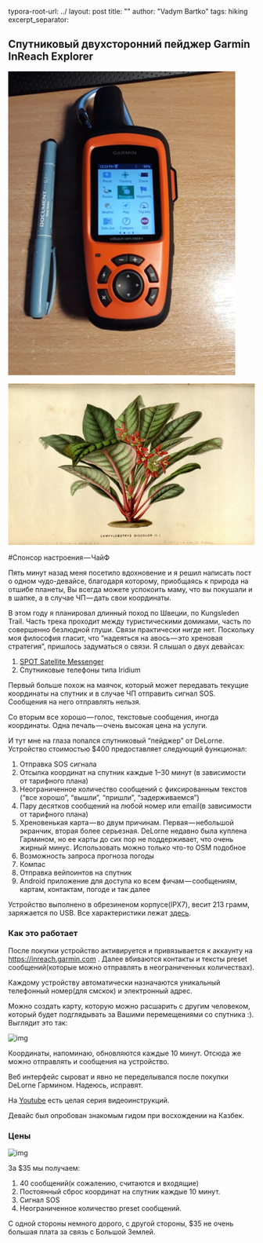 typora-root-url: ../
layout: post
title: ""
author: "Vadym Bartko"
tags: hiking
excerpt_separator: <!--more-->

## Спутниковый двухсторонний пейджер Garmin InReach Explorer

<!--more-->



![img](/assets/2017-11-12-inreach/1qfXqNi3mz0NwboTdxbvR4A.jpeg)

![img](/assets/2020-03-23-old-illustrations/1aoQ9gbtHepPv5il8nV9CpA.jpeg)



\#Спонсор настроения — ЧайФ

Пять минут назад меня посетило вдохновение и я решил написать пост о одном чудо-девайсе, благодаря которому, приобщаясь к природа на отшибе планеты, Вы всегда можете успокоить маму, что вы покушали и в шапке, а в случае ЧП — дать свои координаты.

В этом году я планировал длинный поход по Швеции, по Kungsleden Trail. Часть трека проходит между туристическими домиками, часть по совершенно безлюдной глуши. Связи практически нигде нет. Поскольку моя философия гласит, что “надеяться на авось — это хреновая стратегия”, пришлось задуматься о связи. Я слышал о двух девайсах:

1. [SPOT Satellite Messenger](https://www.findmespot.com/en/)
2. Спутниковые телефоны типа Iridium

Первый больше похож на маячок, который может передавать текущие координаты на спутник и в случае ЧП отправить сигнал SOS. Сообщения на него отправлять нельзя.

Со вторым все хорошо — голос, текстовые сообщения, иногда координаты. Одна печаль — очень высокая цена на услуги.

И тут мне на глаза попался спутниковый “пейджер” от DeLorne. Устройство стоимостью $400 предоставляет следующий функционал:

1. Отправка SOS сигнала
2. Отсылка координат на спутник каждые 1–30 минут (в зависимости от тарифного плана)
3. Неограниченное количество сообщений с фиксированным текстов (“все хорошо”, “вышли”, “пришли”, “задерживаемся”)
4. Пару десятков сообщений на любой номер или email(в зависимости от тарифного плана)
5. Хреновенькая карта — во двум причинам. Первая — небольшой экранчик, вторая более серьезная. DeLorne недавно была куплена Гармином, но ее карты до сих пор не поддерживает, что очень жирный минус. Использовать можно только что-то OSM подобное
6. Возможность запроса прогноза погоды
7. Компас
8. Отправка вейпоинтов на спутник
9. Android приложение для доступа ко всем фичам — сообщениям, картам, контактам, погоде и так далее

Устройство выполнено в обрезиненом корпусе(IPX7), весит 213 грамм, заряжается по USB. Все характеристики лежат [здесь](https://buy.garmin.com/en-US/US/p/561269#specs).

### Как это работает

После покупки устройство активируется и привязывается к аккаунту на https://inreach.garmin.com . Далее вбиваются контакты и тексты preset сообщений(которые можно отправлять в неограниченных количествах).

Каждому устройству автоматически назначаются уникальный телефонный номер(для смскок) и электронный адрес.

Можно создать карту, которую можно расшарить с другим человеком, который будет подглядывать за Вашими перемещениями со спутника :). Выглядит это так:

![img](C:\Users\kontiki\Documents\hudvin.github.io\assets\2017-11-12-inreach\1XDAX3HVFlF35oq6V9lJNcg.png)

Координаты, напоминаю, обновляются каждые 10 минут. Отсюда же можно отправлять и сообщения на устройство.

Веб интерфейс сыроват и явно не переделывался после покупки DeLorne Гармином. Надеюсь, исправят.

На [Youtube](https://www.youtube.com/watch?v=tkIwE1NhUVY) есть целая серия видеоинструкций.

Девайс был опробован знакомым гидом при восхождении на Казбек.

### Цены

![img](C:\Users\kontiki\Documents\hudvin.github.io\assets\2017-11-12-inreach\1ZVErmFqup18eyiR4sIp8_A.png)

За $35 мы получаем:

1. 40 сообщений(к сожалению, считаются и входящие)
2. Постоянный сброс координат на спутник каждые 10 минут.
3. Сигнал SOS
4. Неограниченное количество preset сообщений.

C одной стороны немного дорого, с другой стороны, $35 не очень большая плата за связь с Большой Землей.